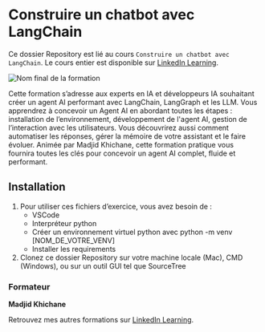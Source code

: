 # Construire un chatbot avec LangChain	

Ce dossier Repository est lié au cours `Construire un chatbot avec LangChain`. Le cours entier est disponible sur [LinkedIn Learning][lil-course-url].

![Nom final de la formation][lil-thumbnail-url] 

Cette formation s’adresse aux experts en IA et développeurs IA souhaitant créer un agent AI performant avec LangChain, LangGraph et les LLM. Vous apprendrez à concevoir un Agent AI en abordant toutes les étapes : installation de l’environnement, développement de l'agent AI, gestion de l’interaction avec les utilisateurs. Vous découvrirez aussi comment automatiser les réponses, gérer la mémoire de votre assistant et le faire évoluer. Animée par Madjid Khichane, cette formation pratique vous fournira toutes les clés pour concevoir un agent AI complet, fluide et performant.		

 
## Installation

1. Pour utiliser ces fichiers d’exercice, vous avez besoin de : 
   - VSCode
   - Interpréteur python
   - Créer un environnement virtuel python avec python -m venv [NOM_DE_VOTRE_VENV]
   - Installer les requirements  
2. Clonez ce dossier Repository sur votre machine locale (Mac), CMD (Windows), ou sur un outil GUI tel que SourceTree


### Formateur

**Madjid Khichane** 

Retrouvez mes autres formations sur [LinkedIn Learning][lil-URL-trainer].

[0]: # (Replace these placeholder URLs with actual course URLs)
[lil-course-url]: https://www.linkedin.com
[lil-thumbnail-url]: https://media.licdn.com/dms/image/v2/D4E0DAQG0eDHsyOSqTA/learning-public-crop_675_1200/B4EZVdqqdwHUAY-/0/1741033220778?e=2147483647&v=beta&t=FxUDo6FA8W8CiFROwqfZKL_mzQhYx9loYLfjN-LNjgA
[lil-URL-trainer]: https://www.linkedin.com/learning/instructors/madjid-khichane

[1]: # (End of FR-Instruction ###############################################################################################)
